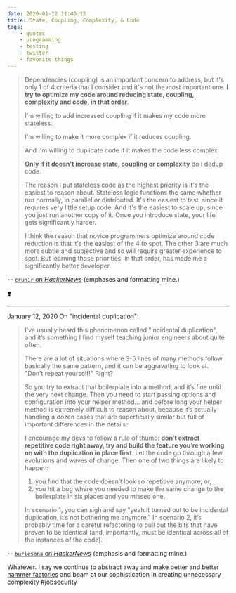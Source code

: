 ```yaml
---
date: 2020-01-12 11:40:12
title: State, Coupling, Complexity, & Code
tags:
    - quotes
    - programming
    - testing
    - twitter
    - favorite things
---
```


> Dependencies (coupling) is an important concern to address, but it's only 1 of 4 criteria that I consider and it's not the most important one. **I try to optimize my code around reducing state, coupling, complexity and code, in that order**.
>
> I'm willing to add increased coupling if it makes my code more stateless.
>
> I'm willing to make it more complex if it reduces coupling.
>
> And I'm willing to duplicate code if it makes the code less complex.
>
> **Only if it doesn't increase state, coupling or complexity** do I dedup code.
>
> The reason I put stateless code as the highest priority is it's the easiest to reason about. Stateless logic functions the same whether run normally, in parallel or distributed. It's the easiest to test, since it requires very little setup code. And it's the easiest to scale up, since you just run another copy of it. Once you introduce state, your life gets significantly harder.
>
> I think the reason that novice programmers optimize around code reduction is that it's the easiest of the 4 to spot. The other 3 are much more subtle and subjective and so will require greater experience to spot. But learning those priorities, in that order, has made me a significantly better developer.

-- [`crun1r` on _HackerNews_](https://news.ycombinator.com/item?id=11042400) (emphases and formatting mine.)

❣️

---

<span class="update">January 12, 2020</span> On "incidental duplication":

> I’ve usually heard this phenomenon called "incidental duplication", and it’s something I find myself teaching junior engineers about quite often.
>
> There are a lot of situations where 3-5 lines of many methods follow basically the same pattern, and it can be aggravating to look at. "Don’t repeat yourself!" Right?
>
> So you try to extract that boilerplate into a method, and it’s fine until the very next change. Then you need to start passing options and configuration into your helper method... and before long your helper method is extremely difficult to reason about, because it’s actually handling a dozen cases that are superficially similar but full of important differences in the details.
>
> I encourage my devs to follow a rule of thumb: **don’t extract repetitive code right away, try and build the feature you’re working on with the duplication in place first**. Let the code go through a few evolutions and waves of change. Then one of two things are likely to happen:
>
> 1. you find that the code doesn’t look so repetitive anymore, or,
> 2. you hit a bug where you needed to make the same change to the boilerplate in six places and you missed one.
>
> In scenario 1, you can sigh and say "yeah it turned out to be incidental duplication, it’s not bothering me anymore." In scenario 2, it’s probably time for a careful refactoring to pull out the bits that have proven to be identical (and, importantly, must be identical across all of the instances of the code).

-- [`burlesona` on _HackerNews_](https://news.ycombinator.com/item?id=22022603) (emphasis and formatting mine.)

Whatever. I say we continue to abstract away and make better and better [hammer factories](https://danstroot.com/2018/10/03/hammer-factories/) and beam at our sophistication in creating unnecessary complexity #jobsecurity
